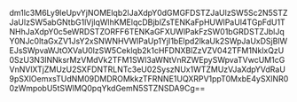 dm1lc3M6Ly9leUpvYjNOMElqb2lJaXdpY0dGMGFDSTZJaUlzSW5Sc2N5STZJaUlzSW5abGNtbG1lVjlqWlhKMElqcDBjblZsTENKaFpHUWlPaUl4TGpFdU1TNHhJaXdpY0c5eWRDSTZORFF6TENKaGFXUWlPakFzSW01bGRDSTZJblJqY0NJc0ltaGxZV1JsY2xSNWNHVWlPaUp1YjI1bElpd2lkaUk2SWpJaUxDSjBlWEJsSWpvaWJtOXVaU0lzSW5Ceklqb2k1cHFDNXBlZzVZV042TFM1NklxQzU0SzU3N3lNNksrMzVMdVk2TFM1SWl3aWNtVnRZWEpySWpvaTVwcUM1cGVnNVlXTjZMUzU2SXFDNTRLNTc3eU02SyszNUx1WTZMUzVJaXdpYVdRaU9pSXlOemxsTUdNM09DMDROMkkzTFRNNE1UQXRPV1ppT0MxbE4ySXlNR00zWmpobU5tSWlMQ0pqYkdGemN5STZNSDA9Cg==
